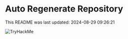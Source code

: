 # Auto Regenerate Repository

This README was last updated: 2024-08-29 09:26:21

 ![TryHackMe](https://tryhackme.com/badge/533634)